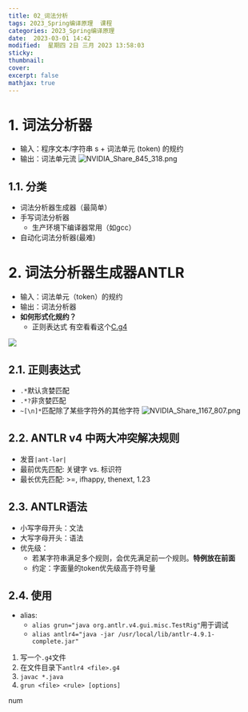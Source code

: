 ```yaml
---
title: 02_词法分析
tags: 2023_Spring编译原理  课程
categories: 2023_Spring编译原理 
date:  2023-03-01 14:42
modified:  星期四 2日 三月 2023 13:58:03
sticky:
thumbnail:
cover: 
excerpt: false
mathjax: true
---
```




# 1. 词法分析器
- 输入：程序文本/字符串 s + 词法单元 (token) 的规约
- 输出：词法单元流
![NVIDIA_Share_845_318.png](https://chillcharlie-img.oss-cn-hangzhou.aliyuncs.com/imgae/2023/03/01/0b8af0fabf500f77c5933bf72e3b2360_NVIDIA_Share_845_318.png)

## 1.1. 分类
- 词法分析器生成器（最简单）
- 手写词法分析器
	- 生产环境下编译器常用（如gcc）
- 自动化词法分析器(最难)

# 2. 词法分析器生成器ANTLR
- 输入：词法单元（token）的规约
- 输出：词法分析器
- **如何形式化规约？**
	- 正则表达式
有空看看这个[C.g4](https://github.com/antlr/grammars-v4/blob/master/c/C.g4)

![](https://chillcharlie-img.oss-cn-hangzhou.aliyuncs.com/Screenshot%20from%202023-03-06%2012-00-44.png)
## 2.1. 正则表达式
- `.*`默认贪婪匹配
- `.*?`非贪婪匹配
- `~[\n]*`匹配除了某些字符外的其他字符
![NVIDIA_Share_1167_807.png](https://chillcharlie-img.oss-cn-hangzhou.aliyuncs.com/imgae/2023/03/01/f8c6620382eb9a86fea34c22c9a4370f_NVIDIA_Share_1167_807.png)

## 2.2. ANTLR v4 中两大冲突解决规则
- 发音`|ant-lər|`
- 最前优先匹配: 关键字 vs. 标识符
- 最长优先匹配: >=, ifhappy, thenext, 1.23

## 2.3. ANTLR语法
- 小写字母开头：文法
- 大写字母开头：语法
- 优先级：
	- 若某字符串满足多个规则，会优先满足前一个规则。**特例放在前面**
	- 约定：字面量的token优先级高于符号量


## 2.4. 使用
- alias:
	- `alias grun="java org.antlr.v4.gui.misc.TestRig"`用于调试
	- `alias antlr4="java -jar /usr/local/lib/antlr-4.9.1-complete.jar"`
1. 写一个`.g4`文件
2. 在文件目录下`antlr4 <file>.g4`
3. `javac *.java`
4. `grun <file> <rule> [options]`

num